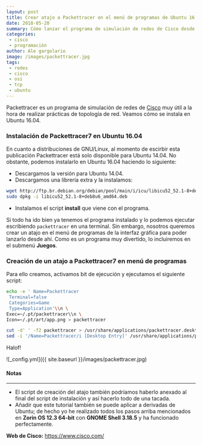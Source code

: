 ```yaml
---
layout: post
title: Crear atajo a Packettracer en el menú de programas de Ubuntu 16.04
date: 2018-05-20
summary: Cómo lanzar el programa de simulación de redes de Cisco desde la GUI de Ubuntu 16.04
categories: 
 - cisco 
 - programación 
author: Ale gargolario
image: /images/packettracer.jpg
tags:
 - redes
 - cisco
 - osi
 - tcp
 - ubuntu
---
```


Packettracer es un programa de simulación de redes de [Cisco](https://www.cisco.com/) muy útil a la hora de realizar prácticas de topología de red.
Veamos cómo se instala en Ubuntu 16.04.

### Instalación de Packettracer7 en Ubuntu 16.04

En cuanto a distribuciones de GNU/Linux, al momento de escirbir esta publicación Packettracer está solo disponible para Ubuntu 14.04. No obstante, podemos instalarlo en Ubuntu 16.04 haciendo lo siguiente:

+ Descargamos la versión para Ubuntu 14.04.
+ Descargamos una librería extra y la instalamos:

```bash
wget http://ftp.br.debian.org/debian/pool/main/i/icu/libicu52_52.1-8+deb8u6_amd64.deb
sudo dpkg -i libicu52_52.1-8+deb8u6_amd64.deb
```
+ Instalamos el script **install** que viene con el programa.

Si todo ha ido bien ya tenemos el programa instalado y lo podemos ejecutar escribiendo `packettracer` en una terminal. Sin embargo, nosotros queremos crear un atajo en el menú de programas de la interfaz gráfica para poder lanzarlo desde ahí. Como es un programa muy divertido, lo incluiremos en el submenú **Juegos**.

### Creación de un atajo a Packettracer7 en menú de programas

Para ello creamos, activamos bit de ejecución y ejecutamos el siguiente script:

```bash
echo -e ' Name=Packettracer
 Terminal=false
 Categories=Game
 Type=Application'\\n \
Exec=~/.pt/packettracer\\n \
Icon=~/.pt/art/app.png > packettracer

cut -d' ' -f2 packettracer > /usr/share/applications/packettracer.desktop
sed -i '/Name=Packettracer/i [Desktop Entry]' /usr/share/applications/packettracer.desktop

```
Halof!

![_config.yml]({{ site.baseurl }}/images/packettracer.jpg)

#### Notas
*** 
+ El script de creación del atajo también podríamos haberlo anexado al final del script de instalación y así hacerlo todo de una tacada.
+ Añadir que este tutorial también se puede aplicar a derivadas de Ubuntu; de hecho yo he realizado todos los pasos arriba mencionados en **Zorin OS 12.3 64-bit** con **GNOME Shell 3.18.5** y ha funcionado perfectamente.

**Web de Cisco:** <https://www.cisco.com/>

